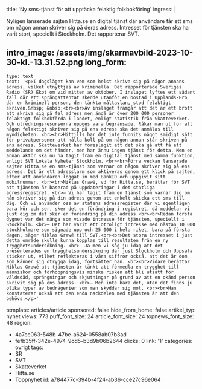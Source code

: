 title: 'Ny sms-tjänst för att upptäcka felaktig folkbokföring'
ingress: |
  <p>Nyligen lanserade sajten Hitta.se en digital tjänst där användare får ett sms om någon annan skriver sig på deras adress. Intresset för tjänsten ska ha varit stort, speciellt i Stockholm. Det rapporterar SVT.
  </p>
  
intro_image: /assets/img/skarmavbild-2023-10-30-kl.-13.31.52.png
long_form:
  -
    type: text
    text: '<p>I dagsläget kan vem som helst skriva sig på någon annans adress, vilket utnyttjas av kriminella. Det rapporterade Sveriges Radio (SR) Ekot om vid mitten av oktober. I inslaget lyftes ett sådant fall där ett sprängattentat skedde utanför en bostad i Upplands-Bro där en kriminell person, den tänkta måltavlan, stod felaktigt skriven.&nbsp; &nbsp;<br><br>Av inslaget framgår att det är ett brott att skriva sig på fel adress men ändå är över 200 000 personer felaktigt folkbokförda i landet, enligt statistik från Skatteverket. Och utredningsresurserna uppges vara begränsade. Råkar man ut för att någon felaktigt skriver sig på ens adress ska det anmälas till myndigheten. <br><br>Hittills har det inte funnits något smidigt sätt för privatpersoner att hålla koll på om någon annan står skriven på ens adress. Skatteverket har föreslagit att det ska gå att få ett meddelande om det händer, men har ännu ingen tjänst för detta. Men en annan aktör ska nu ha tagit fram en digital tjänst med samma funktion, enligt SVT Lokala Nyheter Stockholm. <br><br>Förra veckan lanserade sajten Hitta.se en sms-tjänst som varnar om någon skriver sig på ens adress. Det är ett adresslarm som aktiveras genom ett klick på sajten, efter att användaren loggat in med BankID och uppgivit sitt mobilnummer. <br><br>Niklas Grawé, vd för Hitta.se, berättar för SVT att tjänsten är baserad på uppdateringar i det statliga adressregistret. <br>– Vi har tagit fram en tjänst som varnar dig om nån skriver sig på din adress genom att enkelt skicka ett sms till dig. Och vi använder oss av statens adressregister där vi egentligen bara kör och ser, sker det en förändring i registret, då meddelar vi just dig om det sker en förändring på din adress.<br><br>Redan första dygnet var det många som visade intresse för tjänsten, speciellt i Stockholm. <br>– Det har varit ett otroligt intresse med nästan 10 000 stockholmare som signade upp och 25 000 i hela riket, bara på första dagen, säger Niklas Grawé till SVT.<br><br>Det stora intresset i just detta område skulle kunna kopplas till resultaten från en ny trygghetsundersökning. <br>– Ja men vi såg ju idag att det presenterades en trygghetsundersökning där just Stockholm och Uppsala sticker ut, vilket reflekteras i våra siffror också, att det är dom som känner sig otrygga idag, fortsätter han. <br><br>Vidare berättar Niklas Grawé att tjänsten är tänkt att förmedla en trygghet till människor och förhoppningsvis minska risken att bli utsatt för våldsdåd, sprängningar och skjutningar på grund av att en okänd person skrivit sig på ens adress. <br>– Men inte bara det, utan det finns ju olika typer av bedrägerier som man skyddar sig mot. <br><br>Han konstaterar också att den enda nackdelen med tjänsten är att den behövs.</p>'
template: articles/article
sponsored: false
hide_from_home: false
artikel_typ: nyhet
views: 773
puff_font_size: 24
article_font_size: 24
topnews_font_size: 48
region:
  - 4a7cc063-548b-47be-a624-0558ab07b3ad
  - fefb35ff-342e-4974-9cd5-b3d9b06b2644
clicks: 0
link: '1'
categories: ovrigt
tags:
  - SR
  - SVT
  - Skatteverket
  - Hitta.se
  - Toppnyhet
id: a784477c-394b-4f24-ab36-cce27c96e064
